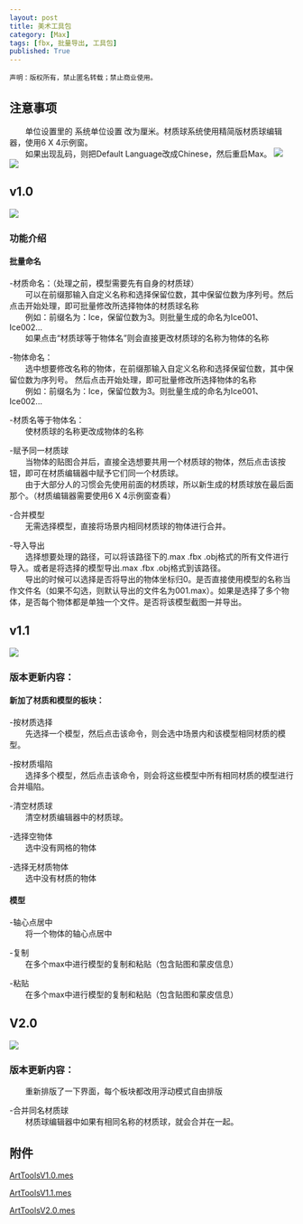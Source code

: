 ```yaml
---
layout: post
title: 美术工具包
category: [Max]
tags: [fbx, 批量导出, 工具包]
published: True
---
```



`声明：版权所有，禁止匿名转载；禁止商业使用。`

## 注意事项
　　单位设置里的 系统单位设置 改为厘米。材质球系统使用精简版材质球编辑器，使用6 X 4示例窗。
<br>
　　如果出现乱码，则把Default Language改成Chinese，然后重启Max。
<left>
<img src="http://p3z86zaop.bkt.clouddn.com/ArtTools01.png">  <img src="http://p3z86zaop.bkt.clouddn.com/ArtTools02.png">
</left>


## v1.0
<left>
<img src="http://p3z86zaop.bkt.clouddn.com/ArtTools03.png">
</left>


### 功能介绍


#### 批量命名

-材质命名：（处理之前，模型需要先有自身的材质球）
<br>
　　可以在前缀那输入自定义名称和选择保留位数，其中保留位数为序列号。然后点击开始处理，即可批量修改所选择物体的材质球名称
<br>
　　例如：前缀名为：Ice，保留位数为3。则批量生成的命名为Ice001、Ice002...
<br>
　　如果点击“材质球等于物体名”则会直接更改材质球的名称为物体的名称

-物体命名：
<br>
　　选中想要修改名称的物体，在前缀那输入自定义名称和选择保留位数，其中保留位数为序列号。 然后点击开始处理，即可批量修改所选择物体的名称
<br>
　　例如：前缀名为：Ice，保留位数为3。则批量生成的命名为Ice001、Ice002...

-材质名等于物体名：
<br>
　　使材质球的名称更改成物体的名称

-赋予同一材质球
<br>
　　当物体的贴图合并后，直接全选想要共用一个材质球的物体，然后点击该按钮，即可在材质编辑器中赋予它们同一个材质球。
<br>
　　由于大部分人的习惯会先使用前面的材质球，所以新生成的材质球放在最后面那个。（材质编辑器需要使用6 X 4示例窗查看）

-合并模型
<br>
　　无需选择模型，直接将场景内相同材质球的物体进行合并。

-导入导出
<br>
　　选择想要处理的路径，可以将该路径下的.max .fbx .obj格式的所有文件进行导入。或者是将选择的模型导出.max .fbx .obj格式到该路径。
<br>
　　导出的时候可以选择是否将导出的物体坐标归0。是否直接使用模型的名称当作文件名（如果不勾选，则默认导出的文件名为001.max）。如果是选择了多个物体，是否每个物体都是单独一个文件。是否将该模型截图一并导出。


## v1.1
<left>
<img src="http://p3z86zaop.bkt.clouddn.com/ArtTools04.png">
</left>


### 版本更新内容：


#### 新加了材质和模型的板块：
-按材质选择
<br>
　　先选择一个模型，然后点击该命令，则会选中场景内和该模型相同材质的模型。

-按材质塌陷
<br>
　　选择多个模型，然后点击该命令，则会将这些模型中所有相同材质的模型进行合并塌陷。

-清空材质球
<br>
　　清空材质编辑器中的材质球。

-选择空物体
<br>
　　选中没有网格的物体

-选择无材质物体
<br>
　　选中没有材质的物体


#### 模型
-轴心点居中
<br>
　　将一个物体的轴心点居中

-复制
<br>
　　在多个max中进行模型的复制和粘贴（包含贴图和蒙皮信息）

-粘贴
<br>
　　在多个max中进行模型的复制和粘贴（包含贴图和蒙皮信息）


## V2.0
<left>
<img src="http://p3z86zaop.bkt.clouddn.com/ArtTools05.png">
</left>


### 版本更新内容：

　　重新排版了一下界面，每个板块都改用浮动模式自由排版

-合并同名材质球
<br>
　　材质球编辑器中如果有相同名称的材质球，就会合并在一起。



## 附件
[ArtToolsV1.0.mes](http://p3z86zaop.bkt.clouddn.com/ArtToolsV1.0.mse)

[ArtToolsV1.1.mes](http://p3z86zaop.bkt.clouddn.com/ArtToolsV1.1.mse)

[ArtToolsV2.0.mes](http://p3z86zaop.bkt.clouddn.com/ArtToolsV2.0.mse)
